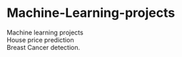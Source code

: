 # Machine-Learning-projects
Machine learning projects
<br>
House price prediction
<br>
Breast Cancer detection.
